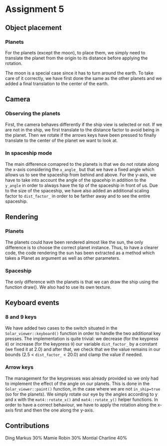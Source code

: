 # Assignment 5

## Object placement

### Planets

For the planets (except the moon), to place them, we simply need to translate
the planet from the origin to its distance before applying the rotation.

The moon is a special case since it has to turn around the earth.
To take care of it correctly, we have first done the same as the other planets and we added a final translation to the center of the earth.

## Camera

### Observing the planets

First, the camera behaves differently if the ship view is selected or not.
If we are not in the ship, we first translate to the distance factor to avoid being in the planet. Then we rotate if the arrows keys have been pressed to finally translate to the center of the planet we want to look at.

### In spaceship mode

The main difference comapred to the planets is that we do not rotate along the x-axis considering the `x_angle_` but that we have a fixed angle which allows us to see the spaceship from behind and above.
For the y-axis, we have to take into account the angle of the spacehip in addition to the `y_angle` in order to always have the tip of the spaceship in front of us.
Due to the size of the spaceship, we have also added an additional scaling factor to `dist_factor_` in order to be farther away and to see the entire spaceship.

## Rendering

### Planets

The planets could have been rendered almost like the sun, the only difference is to choose the correct planet instance. Thus, to have a clearer code, the code rendering the sun has been extracted as a method which takes a Planet as argument as well as other parameters.

### Spaceship

The only difference with the planets is that we can draw the ship using the function draw(). We also had to use its own texture.

## Keyboard events

### 8 and 9 keys

We have added two cases to the switch situated in the `Solar_viewer::keyboard()` function in order to handle the two additional key presses.
The implementation is quite trivial: we decrease (for the keypress `8`) or increase (for the keypress `9`) our variable `dist_factor_` by a constant (we fixed it at 2.0) and after that, we check that we the value remains in our bounds (2.5 < `dist_factor_` < 20.0) and clamp the value if needed.

### Arrow keys

The management for the keypresses was already provided so we only had to implement the effect of the angle on our planets.
This is done in the `Solar_viewer::paint()` function, in the case where we are not `in_ship=true` (so for the planets). We simply rotate our eye by the angles according to y and x with the `mat4::rotate_x()` and `mat4::rotate_y()` helper functions.
In order to have a correct behaviour, we have to apply the rotation along the x-axis first and then the one along the y-axis.

## Contributions

Ding Markus 30%
Mamie Robin 30%
Montial Charline 40%

